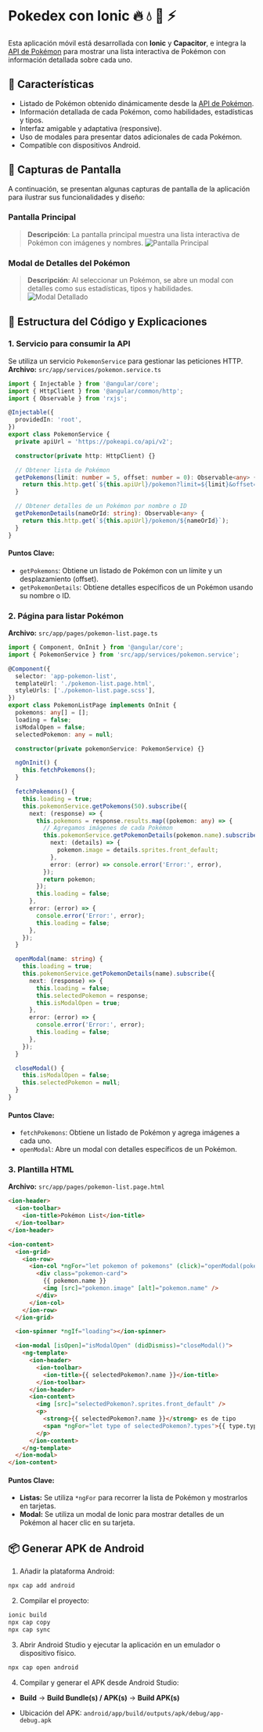 # Pokedex con Ionic 🔥 💧 🍃 ⚡

Esta aplicación móvil está desarrollada con **Ionic** y **Capacitor**, e integra la [API de Pokémon](https://pokeapi.co/) para mostrar una lista interactiva de Pokémon con información detallada sobre cada uno.

## 🚀 Características

- Listado de Pokémon obtenido dinámicamente desde la [API de Pokémon](https://pokeapi.co/).
- Información detallada de cada Pokémon, como habilidades, estadísticas y tipos.
- Interfaz amigable y adaptativa (responsive).
- Uso de modales para presentar datos adicionales de cada Pokémon.
- Compatible con dispositivos Android.

## 📸 Capturas de Pantalla

A continuación, se presentan algunas capturas de pantalla de la aplicación para ilustrar sus funcionalidades y diseño:

### Pantalla Principal

> **Descripción**: La pantalla principal muestra una lista interactiva de Pokémon con imágenes y nombres.
![Pantalla Principal](./screenshots/principal.jpg)

### Modal de Detalles del Pokémon

> **Descripción**: Al seleccionar un Pokémon, se abre un modal con detalles como sus estadísticas, tipos y habilidades.
![Modal Detallado](./screenshots/modal.jpg)

## 📖 Estructura del Código y Explicaciones

### **1. Servicio para consumir la API**
Se utiliza un servicio `PokemonService` para gestionar las peticiones HTTP.  
**Archivo:** `src/app/services/pokemon.service.ts`

```typescript
import { Injectable } from '@angular/core';
import { HttpClient } from '@angular/common/http';
import { Observable } from 'rxjs';

@Injectable({
  providedIn: 'root',
})
export class PokemonService {
  private apiUrl = 'https://pokeapi.co/api/v2';

  constructor(private http: HttpClient) {}

  // Obtener lista de Pokémon
  getPokemons(limit: number = 5, offset: number = 0): Observable<any> {
    return this.http.get(`${this.apiUrl}/pokemon?limit=${limit}&offset=${offset}`);
  }

  // Obtener detalles de un Pokémon por nombre o ID
  getPokemonDetails(nameOrId: string): Observable<any> {
    return this.http.get(`${this.apiUrl}/pokemon/${nameOrId}`);
  }
}
```

#### Puntos Clave:

- `getPokemons`: Obtiene un listado de Pokémon con un límite y un desplazamiento (offset).
- `getPokemonDetails`: Obtiene detalles específicos de un Pokémon usando su nombre o ID.

### **2. Página para listar Pokémon**

**Archivo:** `src/app/pages/pokemon-list.page.ts`

```typescript
import { Component, OnInit } from '@angular/core';
import { PokemonService } from 'src/app/services/pokemon.service';

@Component({
  selector: 'app-pokemon-list',
  templateUrl: './pokemon-list.page.html',
  styleUrls: ['./pokemon-list.page.scss'],
})
export class PokemonListPage implements OnInit {
  pokemons: any[] = [];
  loading = false;
  isModalOpen = false;
  selectedPokemon: any = null;

  constructor(private pokemonService: PokemonService) {}

  ngOnInit() {
    this.fetchPokemons();
  }

  fetchPokemons() {
    this.loading = true;
    this.pokemonService.getPokemons(50).subscribe({
      next: (response) => {
        this.pokemons = response.results.map((pokemon: any) => {
          // Agregamos imágenes de cada Pokémon
          this.pokemonService.getPokemonDetails(pokemon.name).subscribe({
            next: (details) => {
              pokemon.image = details.sprites.front_default;
            },
            error: (error) => console.error('Error:', error),
          });
          return pokemon;
        });
        this.loading = false;
      },
      error: (error) => {
        console.error('Error:', error);
        this.loading = false;
      },
    });
  }

  openModal(name: string) {
    this.loading = true;
    this.pokemonService.getPokemonDetails(name).subscribe({
      next: (response) => {
        this.loading = false;
        this.selectedPokemon = response;
        this.isModalOpen = true;
      },
      error: (error) => {
        console.error('Error:', error);
        this.loading = false;
      },
    });
  }

  closeModal() {
    this.isModalOpen = false;
    this.selectedPokemon = null;
  }
}
```

#### Puntos Clave:

- `fetchPokemons`: Obtiene un listado de Pokémon y agrega imágenes a cada uno.
- `openModal`: Abre un modal con detalles específicos de un Pokémon.

### **3. Plantilla HTML**

**Archivo:** `src/app/pages/pokemon-list.page.html`

```html
<ion-header>
  <ion-toolbar>
    <ion-title>Pokémon List</ion-title>
  </ion-toolbar>
</ion-header>

<ion-content>
  <ion-grid>
    <ion-row>
      <ion-col *ngFor="let pokemon of pokemons" (click)="openModal(pokemon.name)">
        <div class="pokemon-card">
          {{ pokemon.name }}
          <img [src]="pokemon.image" [alt]="pokemon.name" />
        </div>
      </ion-col>
    </ion-row>
  </ion-grid>

  <ion-spinner *ngIf="loading"></ion-spinner>

  <ion-modal [isOpen]="isModalOpen" (didDismiss)="closeModal()">
    <ng-template>
      <ion-header>
        <ion-toolbar>
          <ion-title>{{ selectedPokemon?.name }}</ion-title>
        </ion-toolbar>
      </ion-header>
      <ion-content>
        <img [src]="selectedPokemon?.sprites.front_default" />
        <p>
          <strong>{{ selectedPokemon?.name }}</strong> es de tipo 
          <span *ngFor="let type of selectedPokemon?.types">{{ type.type.name }}</span>.
        </p>
      </ion-content>
    </ng-template>
  </ion-modal>
</ion-content>
```

#### Puntos Clave:

- **Listas:** Se utiliza `*ngFor` para recorrer la lista de Pokémon y mostrarlos en tarjetas.
- **Modal:** Se utiliza un modal de Ionic para mostrar detalles de un Pokémon al hacer clic en su tarjeta.

## 📦 Generar APK de Android

1. Añadir la plataforma Android:

```bash
npx cap add android
```

2. Compilar el proyecto:

```bash
ionic build
npx cap copy
npx cap sync
```

3. Abrir Android Studio y ejecutar la aplicación en un emulador o dispositivo físico.

```bash
npx cap open android
```

4. Compilar y generar el APK desde Android Studio:

- **Build** -> **Build Bundle(s) / APK(s)** -> **Build APK(s)**

- Ubicación del APK: `android/app/build/outputs/apk/debug/app-debug.apk`
